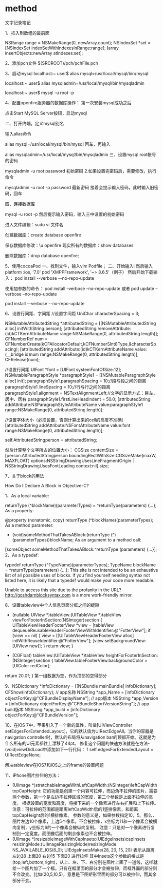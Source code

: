 # method
文字记录笔记

1、插入到数组的最前面

NSRange range = NSMakeRange(0, newArray.count);
NSIndexSet *set = [NSIndexSet indexSetWithIndexesInRange:range];
[array insertObjects:newArray atIndexes:set];

2、添加pch文件
$(SRCROOT)/pch/pchFile.pch

3、启动mysql
localhost:~ user$ alias mysql=/usr/local/mysql/bin/mysql

localhost:~ user$ alias mysqladmin=/usr/local/mysql/bin/mysqladmin

localhost:~ user$ mysql -u root -p

4、配置openfire服务器的数据库操作：
第一次安装mysql成功之后

点击Start MySQL Server按钮，启动mysql

二、打开终端，定义mysql别名

输入alias命令

alias mysql=/usr/local/mysql/bin/mysql
回车，再输入

alias mysqladmin=/usr/local/mysql/bin/mysqladmin
三、设置mysql root帐号的密码

mysqladmin -u root password 初始密码
2.如果设置完密码后，需要修改，执行命令

mysqladmin -u root -p  password 最新密码
接着会提示输入密码，此时输入旧密码，回车

四、连接数据库

mysql -u root -p
然后提示输入密码，输入三中设置的初始密码

进入文件编辑：sudo vi 文件名

创建数据库：create database openfire

保存数据库修改：\u openfire
现实所有的数据库：show databases

删除数据库：drop database openfire;

5、使用cocoaPod
一、找到文件，输入vim Podfile；
二、开始输入i  然后输入
platform :ios, '7.0'
pod 'XMPPFramework', '~> 3.6.5'（例子）
然后开始下载输入：
pod install --verbose --no-repo-update

使用加参数的命令：
pod install –verbose –no-repo-update
或者
pod update –verbose –no-repo-update

pod install --verbose --no-repo-update

6、设置行间距、字间距
//设置字间距
UniChar characterSpacing = 3;

NSMutableAttributedString *attributedString = [[NSMutableAttributedString alloc] initWithString:person];
[attributedString removeAttribute:(id)kCTKernAttributeName range:NSMakeRange(0, attributedString.length)];
CFNumberRef num =  CFNumberCreate(kCFAllocatorDefault,kCFNumberSInt8Type,&characterSpacing);
[attributedString addAttribute:(id)kCTKernAttributeName value:(__bridge id)num range:NSMakeRange(0, attributedString.length)];
CFRelease(num);

//设置行间距
UIFont *font = [UIFont systemFontOfSize:12];
NSMutableParagraphStyle *paragraphStyle1 = [[NSMutableParagraphStyle alloc] init];
paragraphStyle1.paragraphSpacing = 10;//段与段之间的距离
paragraphStyle1.lineSpacing = 10;//行与行之间的距离
paragraphStyle1.alignment = NSTextAlignmentLeft;//文字的显示方式：巨左、居中、居右
paragraphStyle1.firstLineHeadIndent = 50.0;
[attributedString addAttribute:NSParagraphStyleAttributeName value:paragraphStyle1 range:NSMakeRange(0, attributedString.length)];

//设置字体大小（必须设置，否则计算出来的cell的高度不准确）
[attributedString addAttribute:NSFontAttributeName value:font range:NSMakeRange(0, attributedString.length)];

self.AttributedStringperson = attributedString;


然后计算整个文字所占的位置大小：
CGSize contentSize = [person.AttributedStringperson boundingRectWithSize:CGSizeMake(maxW, MAXFLOAT) options:NSStringDrawingUsesLineFragmentOrigin | NSStringDrawingUsesFontLeading context:nil].size;

7、关于block的用法

How Do I Declare A Block in Objective-C?

1、As a local variable:

returnType (^blockName)(parameterTypes) = ^returnType(parameters) {...};
As a property:

@property (nonatomic, copy) returnType (^blockName)(parameterTypes);
As a method parameter:

- (void)someMethodThatTakesABlock:(returnType (^)(parameterTypes))blockName;
As an argument to a method call:

[someObject someMethodThatTakesABlock:^returnType (parameters) {...}];
2、As a typedef:

typedef returnType (^TypeName)(parameterTypes);
TypeName blockName = ^returnType(parameters) {...};
This site is not intended to be an exhaustive list of all possible uses of blocks.
If you find yourself needing syntax not listed here, it is likely that a typedef would make your code more readable.

Unable to access this site due to the profanity in the URL? http://goshdarnblocksyntax.com is a more work-friendly mirror.


8、设置tableview中个人信息页面分框之间的缝隙
- (nullable UIView *)tableView:(UITableView *)tableView viewForFooterInSection:(NSInteger)section
{
UITableViewHeaderFooterView *view = [tableView dequeueReusableHeaderFooterViewWithIdentifier:@"FotterView"];
if (view == nil) {
view = [[UITableViewHeaderFooterView alloc] initWithReuseIdentifier:@"FotterView"];
[view setBackgroundView:[UIView new]];
}
return view;
}

- (CGFloat) tableView:(UITableView *)tableView heightForFooterInSection:(NSInteger)section
{
tableView.tableFooterView.backgroundColor = [UIColor redColor];

return 20.0f;
}
第一组数据为空，作为顶部的空得部分

9、NSDictionary *infoDictionary = [[NSBundle mainBundle] infoDictionary];
CFShow(infoDictionary);
// app名称
NSString *app_Name = [infoDictionary objectForKey:@"CFBundleDisplayName"];
// app版本
NSString *app_Version = [infoDictionary objectForKey:@"CFBundleShortVersionString"];
// app build版本
NSString *app_build = [infoDictionary objectForKey:@"CFBundleVersion"];

10、在iOS 7中，苹果引入了一个新的属性，叫做[UIViewController setEdgesForExtendedLayout:]，它的默认值为UIRectEdgeAll。当你的容器是navigation controller时，默认的布局将从navigation bar的顶部开始。这就是为什么所有的UI元素都往上漂移了44pt。
修复这个问题的快速方法就是在方法- (void)viewDidLoad中添加如下一行代码：
1
self.edgesForExtendedLayout = UIRectEdgeNone;

解决tableview在iOS7和iOS之上的frame的设置问题


11、iPhone图片拉伸的方法：
- (UIImage *)stretchableImageWithLeftCapWidth:(NSInteger)leftCapWidth topCapHeight:
它的功能是创建一个内容可拉伸，而边角不拉伸的图片，需要两个参数，第一个是左边不拉伸区域的宽度，第二个参数是上面不拉伸的高度。
根据设置的宽度和高度，将接下来的一个像素进行左右扩展和上下拉伸。
注意：可拉伸的范围都是距离leftCapWidth后的1竖排像素，和距离topCapHeight后的1横排像素。
参数的意义是，如果参数指定10，5。那么，图片左边10个像素，上边5个像素。不会被拉伸，x坐标为11和一个像素会被横向复制，y坐标为6的一个像素会被纵向复制。
注意：只是对一个像素进行复制到一定宽度。而图像后面的剩余像素也不会被拉伸。
- (UIImage *)resizableImageWithCapInsets:(UIEdgeInsets)capInsets resizingMode:(UIImageResizingMode)resizingMode NS_AVAILABLE_IOS(6_0);
UIEdgeInsetsMake(28, 20, 15, 20)
表示从距离左边28 上面20 右边15 下面20 进行拉伸
其中Insets这个参数的格式是(top,left,bottom,right)，从上、左、下、右分别在图片上画了一道线，这样就给一个图片加了一个框。只有在框里面的部分才会被拉伸，而框外面的部分则不会改变。比如(20,5,10,5)，意思是下图矩形里面的部分可以被拉伸，而其余部分不变。




